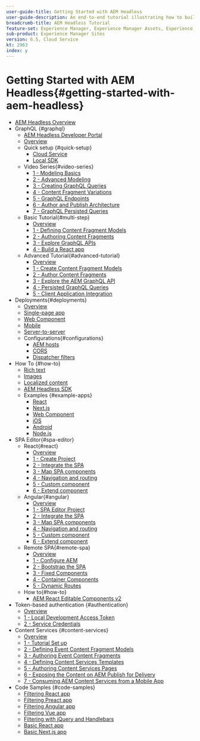 ```yaml
---
user-guide-title: Getting Started with AEM Headless
user-guide-description: An end-to-end tutorial illustrating how to build-out and expose content using AEM Headless.
breadcrumb-title: AEM Headless Tutorial
feature-set: Experience Manager, Experience Manager Assets, Experience Manager Sites
sub-product: Experience Manager Sites
version: 6.5, Cloud Service
kt: 2963
index: y
---
```

 
# Getting Started with AEM Headless{#getting-started-with-aem-headless}

+ [AEM Headless Overview](./overview.md)
+ GraphQL {#graphql}
  + [AEM Headless Developer Portal](https://experienceleague.adobe.com/landing/experience-manager/headless/developer.html)
  + [Overview](./graphql/overview.md)
  + Quick setup {#quick-setup}
    + [Cloud Service](./graphql/quick-setup/cloud-service.md)
    + [Local SDK](./graphql/quick-setup/local-sdk.md)
  + Video Series{#video-series}
    + [1 - Modeling Basics](./graphql/video-series/modeling-basics.md)
    + [2 - Advanced Modeling](./graphql/video-series/advanced-modeling.md)
    + [3 - Creating GraphQL Queries](./graphql/video-series/creating-graphql-queries.md)
    + [4 - Content Fragment Variations](./graphql/video-series/content-fragment-variations.md)
    + [5 - GraphQL Endpoints](./graphql/video-series/graphql-endpoints.md)
    + [6 - Author and Publish Architecture](./graphql/video-series/author-publish-architecture.md)
    + [7 - GraphQL Persisted Queries](./graphql/video-series/graphql-persisted-queries.md)
  + Basic Tutorial{#multi-step}
    + [Overview](./graphql/multi-step/overview.md)
    + [1 - Defining Content Fragment Models](./graphql/multi-step/content-fragment-models.md)
    + [2 - Authoring Content Fragments](./graphql/multi-step/author-content-fragments.md)
    + [3 - Explore GraphQL APIs](./graphql/multi-step/explore-graphql-api.md)
    + [4 - Build a React app](./graphql/multi-step/graphql-and-react-app.md)    
  + Advanced Tutorial{#advanced-tutorial}
    + [Overview](/help/headless-tutorial/graphql/advanced-graphql/overview.md)
    + [1 - Create Content Fragment Models](/help/headless-tutorial/graphql/advanced-graphql/create-content-fragment-models.md)
    + [2 - Author Content Fragments](/help/headless-tutorial/graphql/advanced-graphql/author-content-fragments.md)
    + [3 - Explore the AEM GraphQL API](/help/headless-tutorial/graphql/advanced-graphql/explore-graphql-api.md)
    + [4 - Persisted GraphQL Queries](/help/headless-tutorial/graphql/advanced-graphql/graphql-persisted-queries.md)
    + [5 - Client Application Integration](/help/headless-tutorial/graphql/advanced-graphql/client-application-integration.md)
+ Deployments{#deployments}
  + [Overview](./graphql/deployment/overview.md)  
  + [Single-page app](./graphql/deployment/spa.md)  
  + [Web Component](./graphql/deployment/web-component.md)
  + [Mobile](./graphql/deployment/mobile.md)  
  + [Server-to-server](./graphql/deployment/server-to-server.md)
  + Configurations{#configurations}
    + [AEM hosts](./graphql/deployment/configurations/aem-hosts.md)
    + [CORS](./graphql/deployment/configurations/cors.md)
    + [Dispatcher filters](./graphql/deployment/configurations/dispatcher-filters.md)
+ How To {#how-to}
  + [Rich text](./graphql/how-to/rich-text.md)
  + [Images](./graphql/how-to/images.md)
  + [Localized content](./graphql/how-to/localized-content.md)
  + [AEM Headless SDK](./graphql/how-to/aem-headless-sdk.md)
  + Examples {#example-apps}
    + [React](./graphql/example-apps/react-app.md)
    + [Next.js](./graphql/example-apps/next-js.md)
    + [Web Component](./graphql/example-apps/web-component.md)
    + [iOS](./graphql/example-apps/ios-swiftui-app.md)
    + [Android](./graphql/example-apps/android-app.md)
    + [Node.js](./graphql/example-apps/server-to-server-app.md)
+ SPA Editor{#spa-editor}
  + React{#react}
    + [Overview](./spa-editor/react/overview.md)
    + [1 - Create Project](./spa-editor/react/create-project.md)
    + [2 - Integrate the SPA](./spa-editor/react/integrate-spa.md)
    + [3 - Map SPA components](./spa-editor/react/map-components.md)
    + [4 - Navigation and routing](./spa-editor/react/navigation-routing.md)
    + [5 - Custom component](./spa-editor/react/custom-component.md)
    + [6 - Extend component](./spa-editor/react/extend-component.md)
  + Angular{#angular}
    + [Overview](./spa-editor/angular/overview.md)
    + [1 - SPA Editor Project](./spa-editor/angular/create-project.md)
    + [2 - Integrate the SPA](./spa-editor/angular/integrate-spa.md)
    + [3 - Map SPA components](./spa-editor/angular/map-components.md)
    + [4 - Navigation and routing](./spa-editor/angular/navigation-routing.md)
    + [5 - Custom component](./spa-editor/angular/custom-component.md)
    + [6 - Extend component](./spa-editor/angular/extend-component.md)    
  + Remote SPA{#remote-spa}
    + [Overview](./spa-editor/remote-spa/overview.md)
    + [1 - Configure AEM](./spa-editor/remote-spa/aem-configure.md)
    + [2 - Bootstrap the SPA](./spa-editor/remote-spa/spa-bootstrap.md)
    + [3 - Fixed Components](./spa-editor/remote-spa/spa-fixed-component.md)
    + [4 - Container Components](./spa-editor/remote-spa/spa-container-component.md)
    + [5 - Dynamic Routes](./spa-editor/remote-spa/spa-dynamic-routes.md)
  + How to{#how-to}
    + [AEM React Editable Components v2](./spa-editor/how-to/react-core-components-v2.md)
+ Token-based authentication {#authentication}
  + [Overview](./authentication/overview.md)
  + [1 - Local Development Access Token](./authentication/local-development-access-token.md)
  + [2 - Service Credentials](./authentication/service-credentials.md)
+ Content Services {#content-services}
  + [Overview](./content-services/overview.md)
  + [1 - Tutorial Set up](./content-services/chapter-1.md)
  + [2 - Defining Event Content Fragment Models](./content-services/chapter-2.md)
  + [3 - Authoring Event Content Fragments](./content-services/chapter-3.md)
  + [4 - Defining Content Services Templates](./content-services/chapter-4.md)
  + [5 - Authoring Content Services Pages](./content-services/chapter-5.md)
  + [6 - Exposing the Content on AEM Publish for Delivery](./content-services/chapter-6.md)
  + [7 - Consuming AEM Content Services from a Mobile App](./content-services/chapter-7.md)
+ Code Samples {#code-samples}
  + [Filtering React app](./graphql/code-samples/filtering-react-app.md)
  + [Filtering Preact app](./graphql/code-samples/filtering-preact-app.md)
  + [Filtering Angular app](./graphql/code-samples/filtering-angular-app.md)
  + [Filtering Vue app](./graphql/code-samples/filtering-vue-app.md)
  + [Filtering with jQuery and Handlebars](./graphql/code-samples/filtering-jquery-handlebars.md)
  + [Basic React app](./graphql/code-samples/basic-react-app.md)
  + [Basic Next.js app](./graphql/code-samples/basic-nextjs-app.md)

